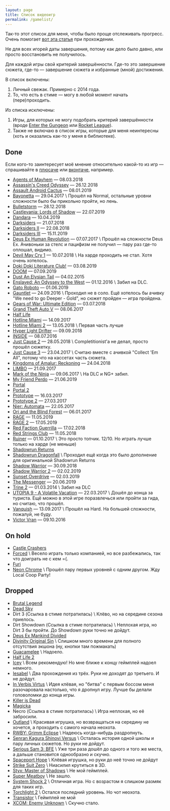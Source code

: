 ```yaml
---
layout: page
title: Список видеоигр
permalink: /gamelist/
---
```

Так-то этот список для меня, чтобы было проще отслеживать прогресс. Очень помогает [вот эта статья](https://dtf.ru/3668-kak-zastavit-sebya-prohodit-dlinnye-igry) при прохождении.

Не для всех игорей даты завершения, потому как дело было давно, или просто восстановить не получилось.

Для каждой игры свой критерий завершённости. Где-то это завершение сюжета, где-то — завершение сюжета и избранные (мной) достижения.

В список включены:
1. Личный свежак. Примерно с 2014 года.
2. То, что есть в стиме — могу в любой момент начать (пере)проходить.

Из списка исключены:
1. Игры, для которых не могу подобрать критерий завершённости (вроде [Enter the Gungeon](http://store.steampowered.com/app/311690/Enter_the_Gungeon/) или [Rocket League](http://store.steampowered.com/app/252950/Rocket_League/)).
2. Также не включаю в список игры, которые для меня неинтересны (хоть и оказались как-то у меня в библиотеке).

## Done
Если кого-то заинтересует моё мнение относительно какой-то из игр — спрашивайте в [плюсаче](https://plus.google.com/u/0/111577518760980284675) или [вконтаче](https://vk.com/v_emperor), например.
- [Agents of Mayhem](http://store.steampowered.com/app/304530/Agents_of_Mayhem/) — 08.03.2018
- [Assassin's Creed Odyssey](https://store.ubi.com/us/assassins-creed-odyssey-ultimate-edition/5afda8aa6b54a4271407a875.html?lang=en_US) — 26.12.2018
- [Assault Android Cactus](http://store.steampowered.com/app/250110/Assault_Android_Cactus/) — 08.01.2019
- [Bayonetta](http://store.steampowered.com/app/460790/agecheck) — 29.04.2017 \\
  Прошёл на Normal, остальные уровни сложности было бы прикольно пройти, но лень.
- [Bulletstorm](https://store.steampowered.com/app/501590/Bulletstorm_Full_Clip_Edition/) — 28.12.2018
- [Castlevania: Lords of Shadow](https://store.steampowered.com/app/234080/Castlevania_Lords_of_Shadow__Ultimate_Edition/) — 22.07.2019
- [Dandara](https://store.steampowered.com/app/612390/Dandara/) — 10.04.2019
- [Darksiders](https://store.steampowered.com/app/462780/Darksiders_Warmastered_Edition/) — 21.07.2018
- [Darksiders II](https://store.steampowered.com/app/388410/Darksiders_II_Deathinitive_Edition/) — 22.08.2018
- [Darksiders III](https://store.steampowered.com/app/606280/Darksiders_III) — 15.11.2019
- [Deus Ex Human Revolution](http://store.steampowered.com/app/238010/Deus_Ex_Human_Revolution__Directors_Cut/) — 07.07.2017 \\
Прошёл на сложности Deus Ex. Ачивоньки за стелс и пацифизм не получил — пару раз где-то оплошал, видимо.
- [Devil May Cry 1](https://store.steampowered.com/app/631510/Devil_May_Cry_HD_Collection/) — 10.07.2018 \\
На харде проходить не стал. Хотя очень хотелось.
- [Doki Doki Literature Club!](https://store.steampowered.com/app/698780/Doki_Doki_Literature_Club/) — 03.08.2019
- [DOOM](https://store.steampowered.com/app/379720/DOOM/) — 07.09.2019
- [Dust An Elysian Tail](http://store.steampowered.com/app/236090/Dust_An_Elysian_Tail/) — 04.02.2015
- [Enslaved: An Odyssey to the West](http://store.steampowered.com/app/245280/ENSLAVED_Odyssey_to_the_West_Premium_Edition/) — 01.12.2016 \\
  Забил на DLC.
- [Gato Roboto](https://store.steampowered.com/app/916730/Gato_Roboto/) — 01.06.2019
- [Gauntlet](http://store.steampowered.com/app/258970/Gauntlet_Slayer_Edition/) — 24.09.2016 \\
  Проходил не в соло. Ещё хотелось бы ачивку "We need to go Deeper - Gold", но сюжет пройден — игра пройдена.
- [Gears of War: Ultimate Edition](https://www.microsoft.com/en-us/p/gears-of-war-ultimate-edition/bqt21vxfs52f?activetab=pivot%3aoverviewtab) — 03.07.2018
- [Grand Theft Auto V](http://store.steampowered.com/app/271590/Grand_Theft_Auto_V/) — 08.06.2017
- [Half Life](http://store.steampowered.com/app/70/HalfLife/)
- [Hotline Miami](http://store.steampowered.com/app/219150/Hotline_Miami/) — 14.09.2017
- [Hotline Miami 2](http://store.steampowered.com/app/274170/Hotline_Miami_2_Wrong_Number/) — 13.05.2018 \\
  Первая часть лучше
- [Hyper Light Drifter](https://store.steampowered.com/app/257850/Hyper_Light_Drifter/) — 09.09.2018
- [INSIDE](http://store.steampowered.com/app/304430/INSIDE/) — 08.07.2016
- [Just Cause 2](https://store.steampowered.com/app/8190/Just_Cause_2/) — 28.05.2018 \\
  Completitionist'а не делал, просто прошёл сюжетку.
- [Just Cause 3](https://store.steampowered.com/app/225540/Just_Cause_3/) — 23.04.2017 \\
  Считаю вместе с ачивкой "Collect 'Em All", потому что на кассетах часть сюжета.
- [Kingdoms of Amalur: Reckoning](http://store.steampowered.com/app/102500/Kingdoms_of_Amalur_Reckoning/) — 24.04.2018
- [LIMBO](http://store.steampowered.com/app/48000/LIMBO/) — 21.09.2017
- [Mark of the Ninja](http://store.steampowered.com/app/214560/Mark_of_the_Ninja/) — 09.06.2017 \\
  На DLC и NG+ забил.
- [My Friend Perdo](https://store.steampowered.com/app/557340/My_Friend_Pedro/) — 21.06.2019
- [Portal](http://store.steampowered.com/app/400/Portal/)
- [Portal 2](http://store.steampowered.com/app/620/Portal_2/)
- [Prototype](http://store.steampowered.com/app/10150/Prototype/) — 16.03.2017
- [Prototype 2](http://store.steampowered.com/app/115320/Prototype_2/) — 27.03.2017
- [Nier: Automata](http://store.steampowered.com/app/524220/NieRAutomata/) — 22.05.2017
- [Ori and the Blind Forest](http://store.steampowered.com/app/387290/Ori_and_the_Blind_Forest_Definitive_Edition/) — 06.01.2017
- [RAGE](https://store.steampowered.com/app/9200/RAGE/) — 11.05.2019
- [RAGE 2](https://store.steampowered.com/app/548570/RAGE_2/) — 17.05.2019
- [Red Faction Guerrilla](http://store.steampowered.com/app/20500/Red_Faction_Guerrilla_Steam_Edition/) — 17.02.2018
- [Red Strings Club](https://store.steampowered.com/app/589780/The_Red_Strings_Club/) — 11.05.2018
- [Ruiner](http://store.steampowered.com/app/464060/RUINER/) — 01.10.2017 \\
  Это просто топчик. 12/10. Но играть лучше только на харде (не меньше)
- [Shadowrun Returns](http://store.steampowered.com/app/234650/Shadowrun_Returns/)
- [Shadowrun Dragonfall](http://store.steampowered.com/app/300550/Shadowrun_Dragonfall__Directors_Cut/) \\
  Проходил ещё когда это было дополнение для оригинальной Shadowrun Returns
- [Shadow Warrior](https://store.steampowered.com/app/233130/Shadow_Warrior/) — 30.09.2018
- [Shadow Warrior 2](https://store.steampowered.com/app/324800/Shadow_Warrior_2/) — 02.02.2019
- [Sunset Overdrive](https://store.steampowered.com/app/847370/Sunset_Overdrive/) — 02.03.2019
- [The Messenger](https://store.steampowered.com/app/764790/The_Messenger/) — 20.06.2019
- [Trine 2](http://store.steampowered.com/app/35720/Trine_2_Complete_Story/) — 01.03.2014 \\
  Забил на DLC
- [UTOPIA 9 - A Volatile Vacation](http://store.steampowered.com/app/405000/UTOPIA_9__A_Volatile_Vacation/) — 22.03.2017 \\
  Дошёл до конца за туриста. Ещё можно в этой игре поразвлечься или пройти за гида, но считаю, что прошёл.
- [Vanquish](http://store.steampowered.com/app/460810/Vanquish/) — 13.09.2017 \\
  Прошёл на Hard. На большей сложности, пожалуй, не буду.
- [Victor Vran](http://store.steampowered.com/app/345180/Victor_Vran_ARPG/) — 09.10.2016

## On hold
- [Castle Crashers](http://store.steampowered.com/app/204360/Castle_Crashers/)
- [Forced](http://store.steampowered.com/app/249990/FORCED_Slightly_Better_Edition/) \\
  Весело играть только компанией, но все разбежались, так что доиграть не с кем =(.
- [Furi](http://store.steampowered.com/app/423230/Furi/)
- [Neon Chrome](http://store.steampowered.com/app/428750/Neon_Chrome/) \\
  Прошёл пару первых уровней с одним другом. Жду Local Coop Party!

## Dropped
- [Brutal Legend](http://store.steampowered.com/app/225260/Brutal_Legend/)
- [Dead Sky](http://store.steampowered.com/app/259700/Dead_Sky/)
- Dirt 3 (Ссылка в стиме потратилась) \\
  Клёво, но на середине сезона приелось.
- Dirt Showdown (Ссылка в стиме потратилась) \\
  Неплохая игра, но Dirt 3 бы пройти. До Showdown руки точно не дойдут.
- [Deus Ex Mankind Divided](http://store.steampowered.com/app/337000/Deus_Ex_Mankind_Divided/)
- [Divinity Original Sin](http://store.steampowered.com/app/373420/Divinity_Original_Sin__Enhanced_Edition/) \\
  Слишком много времени для полного отсутствия экшона (ну, кнопки там пожмакать)
- [Guacamelee](http://store.steampowered.com/app/275390/Guacamelee_Super_Turbo_Championship_Edition/) \\
  Надоело.
- [Half Life 2](http://store.steampowered.com/app/220/HalfLife_2/)
- [Icey](http://store.steampowered.com/app/553640/ICEY/) \\
  Всем рекомендую! Но мне ближе к концу геймплей надоел немного.
- [Iesabel](http://store.steampowered.com/app/248710/Iesabel/) \\
  Два прохождения из трёх. Руки не доходят до третьего. И не дойдут.
- [In Verbis Virtus](http://store.steampowered.com/app/242840/In_Verbis_Virtus/) \\
  Идея клёвая, но "битва" с первым боссом меня разочаровала настолько, что я дропнул игру. Лучше бы делали головоломки до конца игры.
- [Killer is Dead](https://store.steampowered.com/app/261110/Killer_is_Dead__Nightmare_Edition/)
- [Magicka](http://store.steampowered.com/app/42910/Magicka/)
- Necro (Ссылка в стиме потратилась) \\
  Игра неплохая, но её забросили.
- [Outland](http://store.steampowered.com/app/305050/Outland/) \\
  Красивая игрушка, но возвращаться на середину не хочется, а проходить с самого начала неохота.
- [RWBY: Grimm Eclipse](http://store.steampowered.com/app/418340/RWBY_Grimm_Eclipse/) \\
  Надеюсь когда-нибудь раздропнуть.
- [Senran Kagura Shinovi Versus](http://store.steampowered.com/app/411830/SENRAN_KAGURA_SHINOVI_VERSUS/) \\
  Осталась история одной школы и пару личных сюжетов. Но руки не дойдут.
- [Serious Sam 3: BFE](http://store.steampowered.com/app/41070/Serious_Sam_3_BFE/) \\
  Уже три раза дошёл до одного и того же места, а дальше становится однообразно и скучно.
- [Spaceport Hope](http://store.steampowered.com/app/394540/Spaceport_Hope/) \\
  Клёвая игрушка, но руки до неё точно не дойдут
- [Strike Suit Zero](http://store.steampowered.com/app/209540/Strike_Suit_Zero/) \\
  Ниасилил крутиться в 3D.
- [Styx: Master of Shadows](http://store.steampowered.com/app/242640/Styx_Master_of_Shadows/) \\
  Не мой геймплей.
- [Super Meatboy](http://store.steampowered.com/app/40800/Super_Meat_Boy/) \\
  Не зашло.
- [System Shock 2](http://store.steampowered.com/app/238210/System_Shock_2/) \\
  Отличная игра. Но с возрастом я слишком размяк для таких игр.
- [Torchlight 2](http://store.steampowered.com/app/200710/Torchlight_II/) \\
  Остался последний уровень. Но чот неохота.
- [Transistor](http://store.steampowered.com/app/237930/Transistor/) \\
  Геймплей не мой
- [XCOM: Enemy Unknown](http://store.steampowered.com/app/200510/XCOM_Enemy_Unknown/) \\
  Скучно стало.
